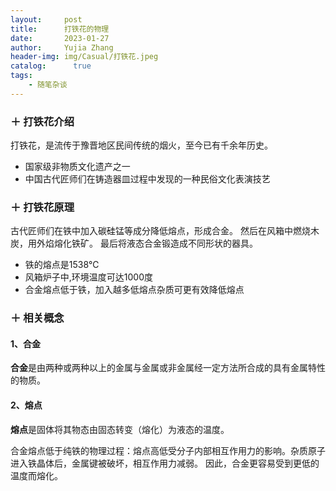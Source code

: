 ```yaml
---
layout:     post
title:      打铁花的物理
date:       2023-01-27
author:     Yujia Zhang
header-img: img/Casual/打铁花.jpeg
catalog: 	  true
tags:
    - 随笔杂谈
---
```


### ＋ 打铁花介绍

打铁花，是流传于豫晋地区民间传统的烟火，至今已有千余年历史。
* 国家级非物质文化遗产之一
* 中国古代匠师们在铸造器皿过程中发现的一种民俗文化表演技艺

### ＋ 打铁花原理

古代匠师们在铁中加入碳硅锰等成分降低熔点，形成合金。
然后在风箱中燃烧木炭，用外焰熔化铁矿。
最后将液态合金锻造成不同形状的器具。
* 铁的熔点是1538℃
* 风箱炉子中,环境温度可达1000度
* 合金熔点低于铁，加入越多低熔点杂质可更有效降低熔点

### ＋ 相关概念

#### 1、合金

**合金**是由两种或两种以上的金属与金属或非金属经一定方法所合成的具有金属特性的物质。

#### 2、熔点

**熔点**是固体将其物态由固态转变（熔化）为液态的温度。

合金熔点低于纯铁的物理过程：熔点高低受分子内部相互作用力的影响。杂质原子进入铁晶体后，金属键被破坏，相互作用力减弱。
因此，合金更容易受到更低的温度而熔化。

